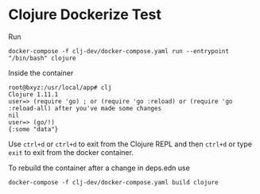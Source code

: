 # Clojure Dockerize Test

Run

    docker-compose -f clj-dev/docker-compose.yaml run --entrypoint "/bin/bash" clojure

Inside the container

```
root@bxyz:/usr/local/app# clj
Clojure 1.11.1
user=> (require 'go) ; or (require 'go :reload) or (require 'go :reload-all) after you've made some changes
nil
user=> (go/!)
{:some "data"}
```

Use `ctrl+d` or `ctrl+d` to exit from the Clojure REPL and then `ctrl+d` or type `exit` to exit from the docker container.

To rebuild the container after a change in deps.edn use

    docker-compose -f clj-dev/docker-compose.yaml build clojure

